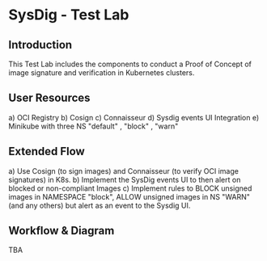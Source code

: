 SysDig - Test Lab 
==================

Introduction
------------

This Test Lab includes the components to conduct a Proof of Concept of image signature and verification in Kubernetes clusters.

User Resources
--------------

a) OCI Registry
b) Cosign
c) Connaisseur
d) Sysdig events UI Integration
e) Minikube with three NS "default" , "block" , "warn"

Extended Flow
--------------

a) Use Cosign (to sign images) and Connaisseur (to verify OCI image signatures) in K8s.
b) Implement the SysDig events UI to then alert on blocked or non-compliant Images
c) Implement rules to BLOCK unsigned images in NAMESPACE "block", ALLOW unsigned images in NS "WARN" (and any others) but alert as an event to the Sysdig UI.

Workflow & Diagram
-------------------
TBA